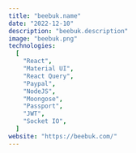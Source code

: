 ```yaml
---
title: "beebuk.name"
date: "2022-12-10"
description: "beebuk.description"
image: "beebuk.png"
technologies:
  [
    "React",
    "Material UI",
    "React Query",
    "Paypal",
    "NodeJS",
    "Moongose",
    "Passport",
    "JWT",
    "Socket IO",
  ]
website: "https://beebuk.com/"
---
```

